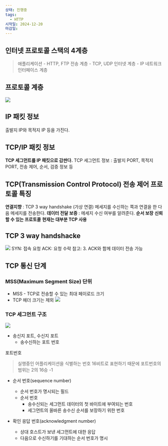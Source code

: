 ```yaml
---
상태: 진행중
tags:
  - HTTP
시작일: 2024-12-20
마감일:
---
```

## 인터넷 프로토콜 스택의 4계층
>애플리케이션 - HTTP, FTP
전송 계층 - TCP, UDP
인터넷 계층 - IP
네트워크 인터페이스 계층

## 프로토콜 계층
![](https://i.imgur.com/zzsSWgB.png)

## IP 패킷 정보
출발지 IP와 목적지 IP 등을 가진다.

## TCP/IP 패킷 정보
**TCP 세그먼트를 IP 패킷으로 감싼다.**
TCP 세그먼트 정보 : 출발지 PORT, 목적지 PORT, 전송 제어, 순서, 검증 정보 등

## TCP(Transmission Control Protocol) 전송 제어 프로토콜 특징
**연결지향** : TCP 3 way handshake (가상 연결) 메세지를 수신하는 쪽과 연결을 한 다음 메세지를 전송한다.
**데이터 전달 보증** : 메세지 수신 여부를 알려준다.
**순서 보장**
**신뢰할 수 있는 프로토콜**
**현재는 대부분 TCP 사용**

## TCP 3 way handshacke
![](https://i.imgur.com/9wGpWYC.png)
SYN: 접속 요청
ACK: 요청 수락
참고: 3. ACK와 함께 데이터 전송 가능

## TCP 통신 단계
### MSS(Maximum Segment Size) 단위
- MSS - TCP로 전송할 수 있는 최대 페이로드 크기
- TCP 헤더 크기는 제외
![](https://i.imgur.com/zDTnDrs.png)

### TCP 세그먼트 구조
![](https://i.imgur.com/Vu9KZOs.png)
- 송신지 포트, 수신지 포트
	- 송수신하는 포트 번호

포트번호
> 실행중인 어플리케이션을 식별하는 번호 16비트로 표현하기 때문에 포트번호의 범위는 2의 16승 -1

- 순서 번호(sequence number)
	- 순서 번호가 명시되는 필드
	- 순서 번호
		- 송수신되는 세그먼트 데이터의 첫 바이트에 부여되는 번호
		- 세그먼트의 올바른 송수신 순서를 보장하기 위한 번호

- 확인 응답 번호(acknowledgment number)
	- 상대 호스트가 보낸 세그먼트에 대한 응답
	- 다음으로 수신하기를 기대하는 순서 번호가 명시

